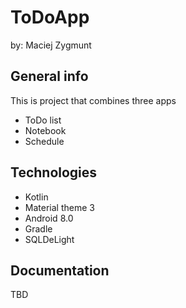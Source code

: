 # ToDoApp
by: Maciej Zygmunt
## General info
This is project that combines three apps
* ToDo list
* Notebook
* Schedule
## Technologies
* Kotlin
* Material theme 3
* Android 8.0
* Gradle
* SQLDeLight
## Documentation
TBD
